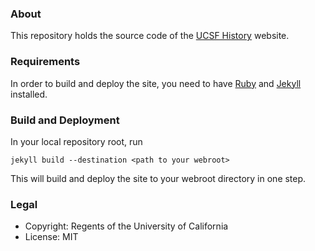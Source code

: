 ### About 

This repository holds the source code of the [UCSF History](http://history.library.ucsf.edu) website.

### Requirements

In order to build and deploy the site, you need to have [Ruby](https://www.ruby-lang.org/) and [Jekyll](http://jekyllrb.com/) installed.

### Build and Deployment

In your local repository root, run

```
jekyll build --destination <path to your webroot>
```

This will build and deploy the site to your webroot directory in one step.

### Legal

* Copyright: Regents of the University of California
* License: MIT
